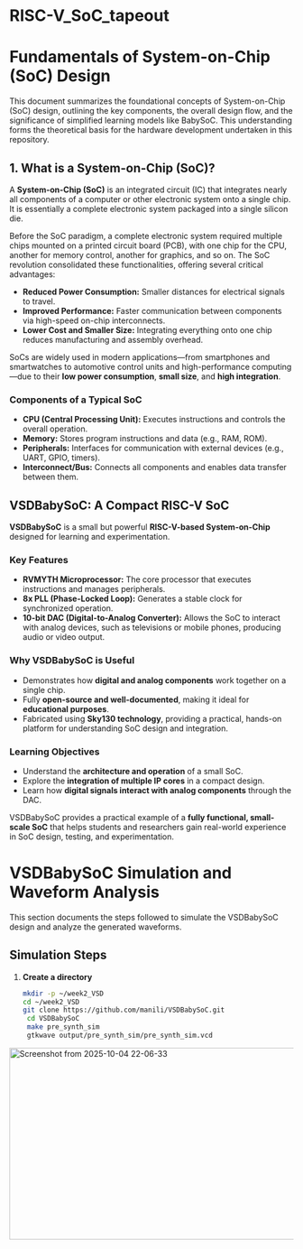# RISC-V_SoC_tapeout  

# Fundamentals of System-on-Chip (SoC) Design
This document summarizes the foundational concepts of System-on-Chip (SoC) design, outlining the key components, the overall design flow, and the significance of simplified learning models like BabySoC. This understanding forms the theoretical basis for the hardware development undertaken in this repository.

## 1. What is a System-on-Chip (SoC)?
A **System-on-Chip (SoC)** is an integrated circuit (IC) that integrates nearly all components of a computer or other electronic system onto a single chip. It is essentially a complete electronic system packaged into a single silicon die.

Before the SoC paradigm, a complete electronic system required multiple chips mounted on a printed circuit board (PCB), with one chip for the CPU, another for memory control, another for graphics, and so on. The SoC revolution consolidated these functionalities, offering several critical advantages:

- **Reduced Power Consumption:** Smaller distances for electrical signals to travel.
- **Improved Performance:** Faster communication between components via high-speed on-chip interconnects.
- **Lower Cost and Smaller Size:** Integrating everything onto one chip reduces manufacturing and assembly overhead.

SoCs are widely used in modern applications—from smartphones and smartwatches to automotive control units and high-performance computing—due to their **low power consumption**, **small size**, and **high integration**.

### Components of a Typical SoC
- **CPU (Central Processing Unit):** Executes instructions and controls the overall operation.
- **Memory:** Stores program instructions and data (e.g., RAM, ROM).
- **Peripherals:** Interfaces for communication with external devices (e.g., UART, GPIO, timers).
- **Interconnect/Bus:** Connects all components and enables data transfer between them.

## VSDBabySoC: A Compact RISC-V SoC

**VSDBabySoC** is a small but powerful **RISC-V-based System-on-Chip** designed for learning and experimentation.

### Key Features
- **RVMYTH Microprocessor:** The core processor that executes instructions and manages peripherals.  
- **8x PLL (Phase-Locked Loop):** Generates a stable clock for synchronized operation.  
- **10-bit DAC (Digital-to-Analog Converter):** Allows the SoC to interact with analog devices, such as televisions or mobile phones, producing audio or video output.

### Why VSDBabySoC is Useful
- Demonstrates how **digital and analog components** work together on a single chip.  
- Fully **open-source and well-documented**, making it ideal for **educational purposes**.  
- Fabricated using **Sky130 technology**, providing a practical, hands-on platform for understanding SoC design and integration.

### Learning Objectives
- Understand the **architecture and operation** of a small SoC.  
- Explore the **integration of multiple IP cores** in a compact design.  
- Learn how **digital signals interact with analog components** through the DAC.  

VSDBabySoC provides a practical example of a **fully functional, small-scale SoC** that helps students and researchers gain real-world experience in SoC design, testing, and experimentation.

# VSDBabySoC Simulation and Waveform Analysis

This section documents the steps followed to simulate the VSDBabySoC design and analyze the generated waveforms.

## Simulation Steps

1. **Create a directory**
   ```bash
   mkdir -p ~/week2_VSD
   cd ~/week2_VSD
   git clone https://github.com/manili/VSDBabySoC.git
    cd VSDBabySoC
    make pre_synth_sim
    gtkwave output/pre_synth_sim/pre_synth_sim.vcd

<img width="1638" height="340" alt="Screenshot from 2025-10-04 22-06-33" src="https://github.com/user-attachments/assets/406ae92d-d802-4f5e-9213-cb5d569f4e74" />


